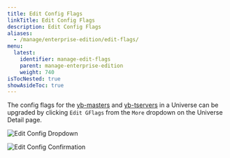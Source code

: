 ```yaml
---
title: Edit Config Flags
linkTitle: Edit Config Flags
description: Edit Config Flags
aliases:
  - /manage/enterprise-edition/edit-flags/
menu:
  latest:
    identifier: manage-edit-flags
    parent: manage-enterprise-edition
    weight: 740
isTocNested: true
showAsideToc: true
---
```


The config flags for the [yb-masters](../../../admin/yb-master/) and [yb-tservers](../../../admin/yb-tserver/) in a Universe can be upgraded by clicking `Edit GFlags` from the `More` dropdown on the Universe Detail page.

![Edit Config Dropdown](/images/ee/edit-config-1.png)

![Edit Config Confirmation](/images/ee/edit-config-2.png)
